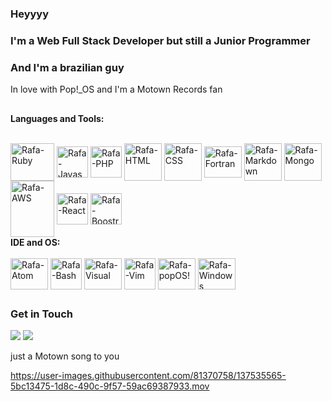 ### Heyyyy
### I'm a Web Full Stack Developer but still a Junior Programmer 
### And I'm a brazilian guy 
In love with Pop!_OS and I'm a Motown Records fan

##


<b>Languages and Tools:</b>
<div style="display: inline_block"><br>
  <img align="center" alt="Rafa-Ruby" height="60" width="70" src="https://cdn.jsdelivr.net/gh/devicons/devicon/icons/ruby/ruby-original-wordmark.svg">
  <img align="center" alt="Rafa-Javascript" height="50" width="50" src="https://cdn.jsdelivr.net/gh/devicons/devicon/icons/javascript/javascript-original.svg">
  <img align="center" alt="Rafa-PHP" height="50" width="50" src="https://cdn.jsdelivr.net/gh/devicons/devicon/icons/php/php-original.svg">
  <img align="center" alt="Rafa-HTML" height="60" width"70" src="https://cdn.jsdelivr.net/gh/devicons/devicon/icons/html5/html5-original-wordmark.svg">
  <img align="center" alt="Rafa-CSS" heigt="50" width="60" src="https://cdn.jsdelivr.net/gh/devicons/devicon/icons/css3/css3-original-wordmark.svg">
  <img align="center" alt="Rafa-Fortran" height="50" width="60" src="https://upload.wikimedia.org/wikipedia/commons/b/b8/Fortran_logo.svg"> 
  <img align="center" alt="Rafa-Markdown" heigth="50" width="60" src="https://cdn.jsdelivr.net/gh/devicons/devicon/icons/markdown/markdown-original.svg">
  <img align="center" alt="Rafa-Mongo" height="60" width="60" src="https://cdn.jsdelivr.net/gh/devicons/devicon/icons/mongodb/mongodb-original-wordmark.svg">
  <img align="center" alt="Rafa-AWS" height="90" width="70" src="https://cdn.jsdelivr.net/gh/devicons/devicon/icons/amazonwebservices/amazonwebservices-original-wordmark.svg">
  <img align="center" alt="Rafa-React" height="50" width="50" src="https://cdn.jsdelivr.net/gh/devicons/devicon/icons/react/react-original-wordmark.svg">
  <img align="center" alt="Rafa-Boostrap" height="50" width="50" src="https://cdn.jsdelivr.net/gh/devicons/devicon/icons/bootstrap/bootstrap-plain-wordmark.svg">
</div>
 
</div>
<b>IDE and OS:</b>
<div style="display: inline_block"><br>
  <img align="center" alt="Rafa-Atom" height="50" width="60" src="https://cdn.jsdelivr.net/gh/devicons/devicon/icons/atom/atom-original.svg">
  <img align="center" alt="Rafa-Bash" height="50" width="50" src="https://cdn.jsdelivr.net/gh/devicons/devicon/icons/bash/bash-original.svg">
  <img align="center" alt="Rafa-Visual" height="50" width="60" src="https://cdn.jsdelivr.net/gh/devicons/devicon/icons/vscode/vscode-original.svg">
  <img align="center" alt="Rafa-Vim" height="50" width="50" src="https://cdn.jsdelivr.net/gh/devicons/devicon/icons/vim/vim-original.svg">
  <img align="center" alt="Rafa-popOS!" height="50" width="60" src="https://upload.wikimedia.org/wikipedia/commons/thumb/c/c5/Pop_OS-Logo-nobg.svg/1599px-Pop_OS-Logo-nobg.svg.png">
  <img align="center" alt="Rafa-Windows" height="50" width="60" src="https://cdn.jsdelivr.net/gh/devicons/devicon/icons/windows8/windows8-original.svg">
  <img 
  </div>
  
  ##
  
  ### Get in Touch
  [<img src="https://img.shields.io/badge/Telegram-2CA5E0?style=for-the-badge&logo=telegram&logoColor=white">](https://msng.link/o/?rafaelOPI=tg"/)
  [<img src="https://img.shields.io/badge/Microsoft_Outlook-0078D4?style=for-the-badge&logo=microsoft-outlook&logoColor=white">](mailto:rafael.o.peres@hotmail.com)
    
<div>
just a Motown song to you
  
  
https://user-images.githubusercontent.com/81370758/137535565-5bc13475-1d8c-490c-9f57-59ac69387933.mov 
  
  
</div>




